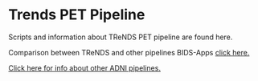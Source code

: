 # Trends PET Pipeline

Scripts and information about TReNDS PET pipeline are found here.

Comparison between TReNDS and other pipelines BIDS-Apps [click here.](https://github.com/trendscenter/Software-Trends/blob/main/cluster/pipelines/PET/code/docs/pet_pipeline_comparison_us_vs_otheruniversity2025.pdf)

[Click here for info about other ADNI pipelines.](https://adni.loni.usc.edu/updated-uc-berkeley-8mm-pet-analysis-datasets-available/)

